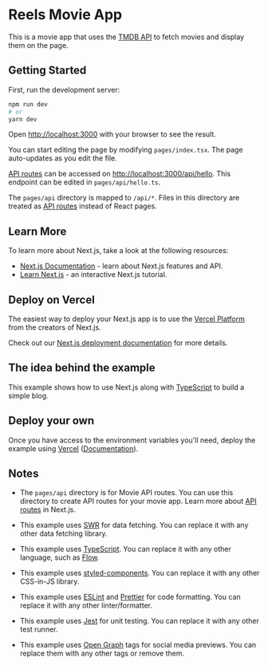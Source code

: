 
# Reels Movie App

This is a movie app that uses the [TMDB API](https://developers.themoviedb.org/3/getting-started/introduction) to fetch movies and display them on the page.

## Getting Started

First, run the development server:

```bash
npm run dev
# or
yarn dev
```

Open [http://localhost:3000](http://localhost:3000) with your browser to see the result.

You can start editing the page by modifying `pages/index.tsx`. The page auto-updates as you edit the file.

[API routes](https://nextjs.org/docs/api-routes/introduction) can be accessed on [http://localhost:3000/api/hello](http://localhost:3000/api/hello). This endpoint can be edited in `pages/api/hello.ts`.

The `pages/api` directory is mapped to `/api/*`. Files in this directory are treated as [API routes](https://nextjs.org/docs/api-routes/introduction) instead of React pages.

## Learn More

To learn more about Next.js, take a look at the following resources:

- [Next.js Documentation](https://nextjs.org/docs) - learn about Next.js features and API.
- [Learn Next.js](https://nextjs.org/learn) - an interactive Next.js tutorial.

## Deploy on Vercel

The easiest way to deploy your Next.js app is to use the [Vercel Platform](https://vercel.com/new?utm_medium=default-template&filter=next.js&utm_source=create-next-app&utm_campaign=create-next-app-readme) from the creators of Next.js.

Check out our [Next.js deployment documentation](https://nextjs.org/docs/deployment) for more details.

## The idea behind the example

This example shows how to use Next.js along with [TypeScript](https://www.typescriptlang.org/) to build a simple blog.

## Deploy your own

Once you have access to the environment variables you'll need, deploy the example using [Vercel](https://vercel.com?utm_source=github&utm_medium=readme&utm_campaign=next-example) ([Documentation](https://nextjs.org/docs/deployment)).

## Notes

- The `pages/api` directory is for Movie API routes. You can use this directory to create API routes for your movie app. Learn more about [API routes](https://nextjs.org/docs/api-routes/introduction) in Next.js.

- This example uses [SWR](https://swr.vercel.app/) for data fetching. You can replace it with any other data fetching library.

- This example uses [TypeScript](https://www.typescriptlang.org/). You can replace it with any other language, such as [Flow](https://flow.org/).

- This example uses [styled-components](https://styled-components.com/). You can replace it with any other CSS-in-JS library.

- This example uses [ESLint](https://eslint.org/) and [Prettier](https://prettier.io/) for code formatting. You can replace it with any other linter/formatter.

- This example uses [Jest](https://jestjs.io/) for unit testing. You can replace it with any other test runner.

- This example uses [Open Graph](https://ogp.me/) tags for social media previews. You can replace them with any other tags or remove them.